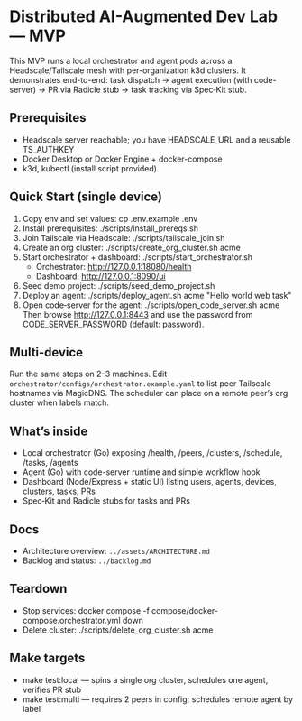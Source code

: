 # Distributed AI-Augmented Dev Lab — MVP

This MVP runs a local orchestrator and agent pods across a Headscale/Tailscale mesh with per-organization k3d clusters. It demonstrates end-to-end: task dispatch → agent execution (with code-server) → PR via Radicle stub → task tracking via Spec‑Kit stub.

## Prerequisites

- Headscale server reachable; you have HEADSCALE_URL and a reusable TS_AUTHKEY
- Docker Desktop or Docker Engine + docker-compose
- k3d, kubectl (install script provided)

## Quick Start (single device)

1. Copy env and set values:
   cp .env.example .env
2. Install prerequisites:
   ./scripts/install_prereqs.sh
3. Join Tailscale via Headscale:
   ./scripts/tailscale_join.sh
4. Create an org cluster:
   ./scripts/create_org_cluster.sh acme
5. Start orchestrator + dashboard:
   ./scripts/start_orchestrator.sh
   - Orchestrator: http://127.0.0.1:18080/health
   - Dashboard: http://127.0.0.1:8090/ui
6. Seed demo project:
   ./scripts/seed_demo_project.sh
7. Deploy an agent:
   ./scripts/deploy_agent.sh acme "Hello world web task"
8. Open code‑server for the agent:
   ./scripts/open_code_server.sh acme <agent-name>
   Then browse http://127.0.0.1:8443 and use the password from CODE_SERVER_PASSWORD (default: password).

## Multi-device

Run the same steps on 2–3 machines. Edit `orchestrator/configs/orchestrator.example.yaml` to list peer Tailscale hostnames via MagicDNS. The scheduler can place on a remote peer’s org cluster when labels match.

## What’s inside

- Local orchestrator (Go) exposing /health, /peers, /clusters, /schedule, /tasks, /agents
- Agent (Go) with code-server runtime and simple workflow hook
- Dashboard (Node/Express + static UI) listing users, agents, devices, clusters, tasks, PRs
- Spec‑Kit and Radicle stubs for tasks and PRs

## Docs

- Architecture overview: `../assets/ARCHITECTURE.md`
- Backlog and status: `../backlog.md`

## Teardown

- Stop services: docker compose -f compose/docker-compose.orchestrator.yml down
- Delete cluster: ./scripts/delete_org_cluster.sh acme

## Make targets

- make test:local — spins a single org cluster, schedules one agent, verifies PR stub
- make test:multi — requires 2 peers in config; schedules remote agent by label
